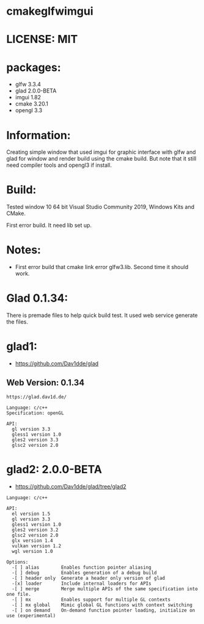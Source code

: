 # cmakeglfwimgui

# LICENSE: MIT

# packages:
  * glfw 3.3.4
  * glad 2.0.0-BETA
  * imgui 1.82
  * cmake 3.20.1
  * opengl 3.3

# Information:
  Creating simple window that used imgui for graphic interface with glfw and glad for window and render build using the cmake build. But note that it still need compiler tools and opengl3 if install.

# Build:
  Tested window 10 64 bit Visual Studio Community 2019, Windows Kits and CMake.

  First error build. It need lib set up.

# Notes:
 * First error build that cmake link error glfw3.lib. Second time it should work.

# Glad 0.1.34:
  There is premade files to help quick build test. It used web service generate the files.

# glad1:
 * https://github.com/Dav1dde/glad

## Web Version: 0.1.34 

```
https://glad.dav1d.de/

Language: c/c++
Specification: openGL

API:
  gl version 3.3
  gless1 version 1.0
  gles2 version 3.3
  glsc2 version 2.0
```

# glad2: 2.0.0-BETA
 * https://github.com/Dav1dde/glad/tree/glad2

```
Language: c/c++

API:
  el version 1.5
  gl version 3.3
  gless1 version 1.0
  gles2 version 3.2
  glsc2 version 2.0
  glx version 1.4
  vulkan version 1.2
  wgl version 1.0

Options:
  -[ ] alias        Enables function pointer aliasing
  -[ ] debug        Enables generation of a debug build
  -[ ] header only  Generate a header only version of glad
  -[x] loader       Include internal loaders for APIs
  -[ ] merge        Merge multiple APIs of the same specification into one file.
  -[ ] mx           Enables support for multiple GL contexts
  -[ ] mx global    Mimic global GL functions with context switching
  -[ ] on demand    On-demand function pointer loading, initialize on use (experimental)
```